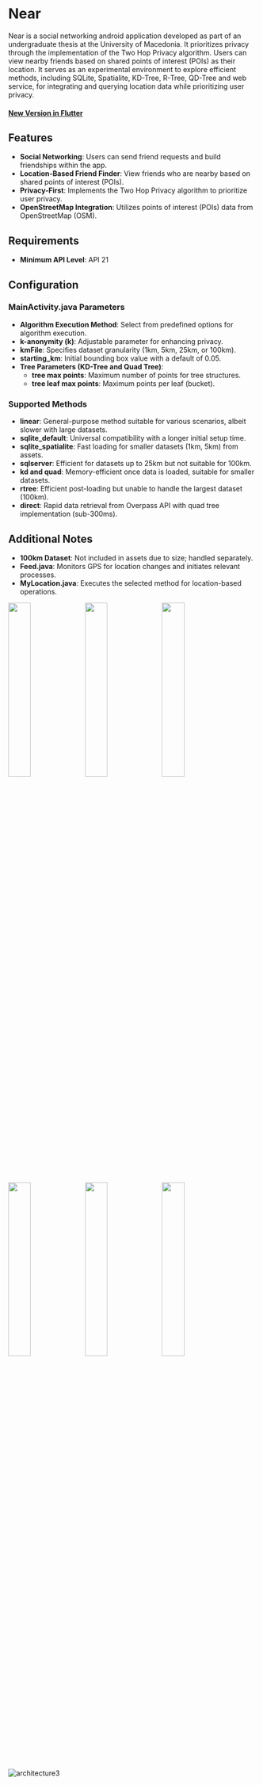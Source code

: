 # Near

Near is a social networking android application developed as part of an undergraduate thesis at the University of Macedonia. It prioritizes privacy through the implementation of the Two Hop Privacy algorithm. Users can view nearby friends based on shared points of interest (POIs) as their location. It serves as an experimental environment to explore efficient methods, including SQLite, Spatialite, KD-Tree, R-Tree, QD-Tree and web service, for integrating and querying location data while prioritizing user privacy.

#### [New Version in Flutter](https://github.com/stanimeros/near-flutter)

## Features

- **Social Networking**: Users can send friend requests and build friendships within the app.
- **Location-Based Friend Finder**: View friends who are nearby based on shared points of interest (POIs).
- **Privacy-First**: Implements the Two Hop Privacy algorithm to prioritize user privacy.
- **OpenStreetMap Integration**: Utilizes points of interest (POIs) data from OpenStreetMap (OSM).

## Requirements

- **Minimum API Level**: API 21

## Configuration

### MainActivity.java Parameters

- **Algorithm Execution Method**: Select from predefined options for algorithm execution.
- **k-anonymity (k)**: Adjustable parameter for enhancing privacy.
- **kmFile**: Specifies dataset granularity (1km, 5km, 25km, or 100km).
- **starting_km**: Initial bounding box value with a default of 0.05.
- **Tree Parameters (KD-Tree and Quad Tree)**:
  - **tree max points**: Maximum number of points for tree structures.
  - **tree leaf max points**: Maximum points per leaf (bucket).

### Supported Methods

- **linear**: General-purpose method suitable for various scenarios, albeit slower with large datasets.
- **sqlite_default**: Universal compatibility with a longer initial setup time.
- **sqlite_spatialite**: Fast loading for smaller datasets (1km, 5km) from assets.
- **sqlserver**: Efficient for datasets up to 25km but not suitable for 100km.
- **kd and quad**: Memory-efficient once data is loaded, suitable for smaller datasets.
- **rtree**: Efficient post-loading but unable to handle the largest dataset (100km).
- **direct**: Rapid data retrieval from Overpass API with quad tree implementation (sub-300ms).

## Additional Notes

- **100km Dataset**: Not included in assets due to size; handled separately.
- **Feed.java**: Monitors GPS for location changes and initiates relevant processes.
- **MyLocation.java**: Executes the selected method for location-based operations.


<img src="https://github.com/user-attachments/assets/82a38dce-d459-4f26-b4bc-e5f6615dd564" width="30%"></img> <img src="https://github.com/user-attachments/assets/a61f2024-3c2b-40c6-83c0-b8dfc0d8ed38" width="30%"></img> <img src="https://github.com/user-attachments/assets/91583066-e6f4-4051-9c5e-8695bc12b144" width="30%"></img> <img src="https://github.com/user-attachments/assets/eba43212-982a-4113-9041-5cdfb4f7aa96" width="30%"></img> <img src="https://github.com/user-attachments/assets/3f9e6599-6604-40ce-92ad-9749e2cd9c86" width="30%"></img> <img src="https://github.com/user-attachments/assets/14d80355-19da-4d60-96fe-69459d437f4c" width="30%"></img> 


![architecture3](https://github.com/user-attachments/assets/494005cc-ce86-4a50-b10f-bfd903c73da6)





